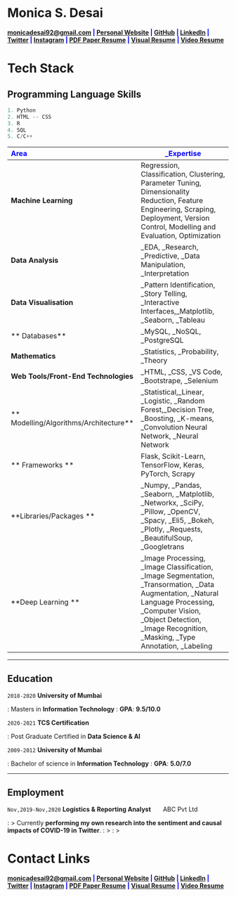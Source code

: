 # Monica S. Desai

<span style="color:blue">**<a href="mailto:monicadesai92@gmail.com">monicadesai92@gmail.com</a>
|
<a href="https://monicadesai-tech.github.io/" target="_blank">Personal Website</a>
|
<a href="https://github.com/monicadesAI-tech" target="_blank">GitHub</a>
|
<a href="https://linkedin.com/in/md92" target="_blank">LinkedIn</a>
|
<a href="https://twitter.com/MonicaDesai92" target="_blank">Twitter</a>
|
<a href="" target="_blank">Instagram</a>
|
<a href="" target="_blank">PDF Paper Resume</a>
|
<a href="" target="_blank">Visual Resume</a>
|
<a href="" target="_blank">Video Resume</a>**</span>

# Tech Stack
## **Programming Language Skills**

```python
1. Python
2. HTML -- CSS
3. R
4. SQL
5. C/C++
```

| <span style="color:blue">**Area**</span> | <span style="color:blue">**_Expertise**</span></span></span></span></span></span></span></span>|
| :----------------------------------------- | ---------------------------------------------------------------------------------------------|
| **Machine Learning**                       |             Regression, Classification, Clustering, Parameter Tuning, Dimensionality Reduction, Feature Engineering, Scraping, Deployment, Version Control, Modelling and Evaluation, Optimization |                                                                            
| **Data Analysis**                          |             _EDA, _Research, _Predictive, _Data Manipulation, _Interpretation               |
| **Data Visualisation**                     |             _Pattern Identification, _Story Telling, _Interactive Interfaces,_Matplotlib, _Seaborn, _Tableau |                               
| ** Databases**                             |             _MySQL, _NoSQL, _PostgreSQL                                                     |
| **Mathematics**                            |             _Statistics, _Probability, _Theory                                              |
| **Web Tools/Front-End Technologies**       |             _HTML, _CSS, _VS Code, _Bootstrape, _Selenium                                   |
| ** Modelling/Algorithms/Architecture**     |             _Statistical,_Linear, _Logistic, _Random Forest,_Decision Tree, _Boosting, _K-means, _Convolution Neural Network, _Neural Network  |                                                                                                                                                                                                                   
| ** Frameworks **                           |             Flask, Scikit-Learn, TensorFlow, Keras, PyTorch, Scrapy |
| **Libraries/Packages **                    |             _Numpy, _Pandas, _Seaborn, _Matplotlib, _Networkx, _SciPy, _Pillow, _OpenCV, _Spacy, _Eli5, _Bokeh, _Plotly,  _Requests, _BeautifulSoup,  _Googletrans |                                         
| **Deep Learning **                         |             _Image Processing, _Image Classification, _Image Segmentation, _Transormation, _Data  Augmentation, _Natural Language Processing, _Computer Vision,  _Object Detection, _Image Recognition, _Masking, _Type Annotation, _Labeling  |
                                                                     
                                                           
                                                           




---

## **Education**

`2018-2020` **University of Mumbai**

: Masters in **Information Technology**
: **GPA**: **9.5/10.0**

`2020-2021` **TCS Certification**

: Post Graduate Certified in **Data Science & AI**

`2009-2012` **University of Mumbai**

: Bachelor of science in **Information Technology**
: **GPA**: **5.0/7.0**





---

## **Employment**

`Nov,2019-Nov,2020` **Logistics & Reporting Analyst**
&nbsp; &nbsp; &nbsp; ABC Pvt Ltd

: > Currently **performing my own research into the sentiment and causal impacts of COVID-19 in Twitter**.
: > 
: > 





# **Contact Links**

<span style="color:blue">**<a href="mailto:monicadesai92@gmail.com">monicadesai92@gmail.com</a>
|
<a href="https://monicadesai-tech.github.io/" target="_blank">Personal Website</a>
|
<a href="https://github.com/monicadesAI-tech" target="_blank">GitHub</a>
|
<a href="https://linkedin.com/in/md92" target="_blank">LinkedIn</a>
|
<a href="https://twitter.com/MonicaDesai92" target="_blank">Twitter</a>
|
<a href="" target="_blank">Instagram</a>
|
<a href="" target="_blank">PDF Paper Resume</a>
|
<a href="" target="_blank">Visual Resume</a>
|
<a href="" target="_blank">Video Resume</a>**</span>



